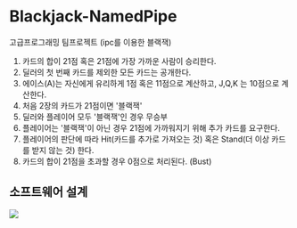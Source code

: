 # Blackjack-NamedPipe
고급프로그래밍 팀프로젝트 (ipc를 이용한 블랙잭)

1. 카드의 합이 21점 혹은 21점에 가장 가까운 사람이 승리한다.
2. 딜러의 첫 번째 카드를 제외한 모든 카드는 공개한다.
3. 에이스(A)는 자신에게 유리하게 1점 혹은 11점으로 계산하고, J,Q,K 는 10점으로 계산한다.
4. 처음 2장의 카드가 21점이면 '블랙잭'
5. 딜러와 플레이어 모두 '블랙잭'인 경우 무승부
6. 플레이어는 '블랙잭'이 아닌 경우 21점에 가까워지기 위해 추가 카드를 요구한다.
7. 플레이어의 판단에 따라 Hit(카드를 추가로 가져오는 것) 혹은 Stand(더 이상 카드를 받지 않는 것) 한다.
8. 카드의 합이 21점을 초과할 경우 0점으로 처리된다. (Bust)

소프트웨어 설계
---------------
<div>
<img src="https://user-images.githubusercontent.com/37360089/70676912-03758f00-1cd1-11ea-958d-05a9ceca7596.png"></img>
</div>
